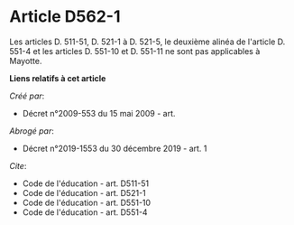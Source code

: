 # Article D562-1

Les articles D. 511-51, D. 521-1 à D. 521-5, le deuxième alinéa de l'article D. 551-4 et les articles D. 551-10 et D. 551-11
ne sont pas applicables à Mayotte.

**Liens relatifs à cet article**

_Créé par_:

  - Décret n°2009-553 du 15 mai 2009 - art.

_Abrogé par_:

  - Décret n°2019-1553 du 30 décembre 2019 - art. 1

_Cite_:

  - Code de l'éducation - art. D511-51
  - Code de l'éducation - art. D521-1
  - Code de l'éducation - art. D551-10
  - Code de l'éducation - art. D551-4
